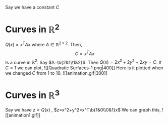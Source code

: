 Say we have a constant $C$
# Curves in $\mathbb{R}^2$
$Q(x)=x^TAx$ where $A\in\mathbb{R}^{2 \times2}$. Then,
$$C=x^TAx$$
Is a curve in $\mathbb{R}^2$.
Say $A=\b{2&1\\1&2}$. Then $Q(x)=2x^2+2y^2+2xy=C$.
If $C=1$ we can plot, 
![[Quadratic Surfaces-1.png|400]]
Here is it plotted when we changed $C$ from 1 to 10.
![[animation.gif|300]]

# Curves in $\mathbb{R}^3$
Say we have $z=Q(x)$ , $z=x^2+y^2=x^T\b{1&0\\0&1}x$ 
We can graph this,
![[animation1.gif]]
